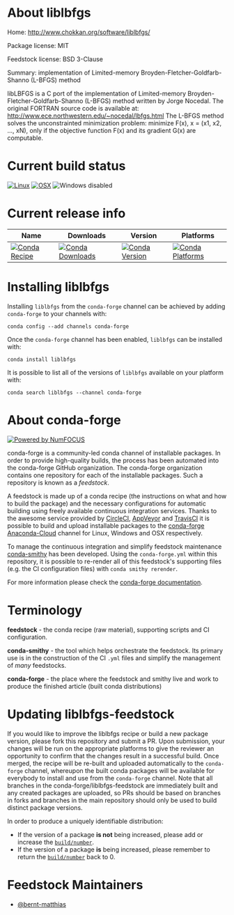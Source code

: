 <!--
# -*- mode: jinja -*-
-->

About liblbfgs
==============

Home: http://www.chokkan.org/software/liblbfgs/

Package license: MIT

Feedstock license: BSD 3-Clause

Summary: implementation of Limited-memory Broyden-Fletcher-Goldfarb-Shanno (L-BFGS) method

libLBFGS is a C port of the implementation of Limited-memory
Broyden-Fletcher-Goldfarb-Shanno (L-BFGS) method written by Jorge Nocedal.
The original FORTRAN source code is available at:
http://www.ece.northwestern.edu/~nocedal/lbfgs.html
The L-BFGS method solves the unconstrainted minimization problem:
minimize F(x), x = (x1, x2, ..., xN),
only if the objective function F(x) and its gradient G(x) are computable.


Current build status
====================

[![Linux](https://img.shields.io/circleci/project/github/conda-forge/liblbfgs-feedstock/master.svg?label=Linux)](https://circleci.com/gh/conda-forge/liblbfgs-feedstock)
[![OSX](https://img.shields.io/travis/conda-forge/liblbfgs-feedstock/master.svg?label=macOS)](https://travis-ci.org/conda-forge/liblbfgs-feedstock)
![Windows disabled](https://img.shields.io/badge/Windows-disabled-lightgrey.svg)

Current release info
====================

| Name | Downloads | Version | Platforms |
| --- | --- | --- | --- |
| [![Conda Recipe](https://img.shields.io/badge/recipe-liblbfgs-green.svg)](https://anaconda.org/conda-forge/liblbfgs) | [![Conda Downloads](https://img.shields.io/conda/dn/conda-forge/liblbfgs.svg)](https://anaconda.org/conda-forge/liblbfgs) | [![Conda Version](https://img.shields.io/conda/vn/conda-forge/liblbfgs.svg)](https://anaconda.org/conda-forge/liblbfgs) | [![Conda Platforms](https://img.shields.io/conda/pn/conda-forge/liblbfgs.svg)](https://anaconda.org/conda-forge/liblbfgs) |

Installing liblbfgs
===================

Installing `liblbfgs` from the `conda-forge` channel can be achieved by adding `conda-forge` to your channels with:

```
conda config --add channels conda-forge
```

Once the `conda-forge` channel has been enabled, `liblbfgs` can be installed with:

```
conda install liblbfgs
```

It is possible to list all of the versions of `liblbfgs` available on your platform with:

```
conda search liblbfgs --channel conda-forge
```


About conda-forge
=================

[![Powered by NumFOCUS](https://img.shields.io/badge/powered%20by-NumFOCUS-orange.svg?style=flat&colorA=E1523D&colorB=007D8A)](http://numfocus.org)

conda-forge is a community-led conda channel of installable packages.
In order to provide high-quality builds, the process has been automated into the
conda-forge GitHub organization. The conda-forge organization contains one repository
for each of the installable packages. Such a repository is known as a *feedstock*.

A feedstock is made up of a conda recipe (the instructions on what and how to build
the package) and the necessary configurations for automatic building using freely
available continuous integration services. Thanks to the awesome service provided by
[CircleCI](https://circleci.com/), [AppVeyor](https://www.appveyor.com/)
and [TravisCI](https://travis-ci.org/) it is possible to build and upload installable
packages to the [conda-forge](https://anaconda.org/conda-forge)
[Anaconda-Cloud](https://anaconda.org/) channel for Linux, Windows and OSX respectively.

To manage the continuous integration and simplify feedstock maintenance
[conda-smithy](https://github.com/conda-forge/conda-smithy) has been developed.
Using the ``conda-forge.yml`` within this repository, it is possible to re-render all of
this feedstock's supporting files (e.g. the CI configuration files) with ``conda smithy rerender``.

For more information please check the [conda-forge documentation](https://conda-forge.org/docs/).

Terminology
===========

**feedstock** - the conda recipe (raw material), supporting scripts and CI configuration.

**conda-smithy** - the tool which helps orchestrate the feedstock.
                   Its primary use is in the construction of the CI ``.yml`` files
                   and simplify the management of *many* feedstocks.

**conda-forge** - the place where the feedstock and smithy live and work to
                  produce the finished article (built conda distributions)


Updating liblbfgs-feedstock
===========================

If you would like to improve the liblbfgs recipe or build a new
package version, please fork this repository and submit a PR. Upon submission,
your changes will be run on the appropriate platforms to give the reviewer an
opportunity to confirm that the changes result in a successful build. Once
merged, the recipe will be re-built and uploaded automatically to the
`conda-forge` channel, whereupon the built conda packages will be available for
everybody to install and use from the `conda-forge` channel.
Note that all branches in the conda-forge/liblbfgs-feedstock are
immediately built and any created packages are uploaded, so PRs should be based
on branches in forks and branches in the main repository should only be used to
build distinct package versions.

In order to produce a uniquely identifiable distribution:
 * If the version of a package **is not** being increased, please add or increase
   the [``build/number``](https://conda.io/docs/user-guide/tasks/build-packages/define-metadata.html#build-number-and-string).
 * If the version of a package **is** being increased, please remember to return
   the [``build/number``](https://conda.io/docs/user-guide/tasks/build-packages/define-metadata.html#build-number-and-string)
   back to 0.

Feedstock Maintainers
=====================

* [@bernt-matthias](https://github.com/bernt-matthias/)

